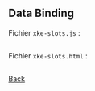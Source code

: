 ## Data Binding

Fichier `xke-slots.js` :

```typescript

```


Fichier `xke-slots.html` :

```html

```

[Back](first-component.md)
